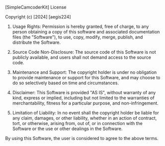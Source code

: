 [SimpleCamcoderKit] License

Copyright (c) [2024] [aegis224]

1. Usage Rights: Permission is hereby granted, free of charge, to any person obtaining a copy of this software and associated documentation files (the "Software"), to use, copy, modify, merge, publish, and distribute the Software.

2. Source Code Non-Disclosure: The source code of this Software is not publicly available, and users shall not demand access to the source code.

3. Maintenance and Support: The copyright holder is under no obligation to provide maintenance or support for this Software, and may choose to do so selectively based on time and circumstances.

4. Disclaimer: This Software is provided "AS IS", without warranty of any kind, express or implied, including but not limited to the warranties of merchantability, fitness for a particular purpose, and non-infringement.

5. Limitation of Liability: In no event shall the copyright holder be liable for any claim, damages, or other liability, whether in an action of contract, tort, or otherwise, arising from, out of, or in connection with the Software or the use or other dealings in the Software.

By using this Software, the user is considered to agree to the above terms.
